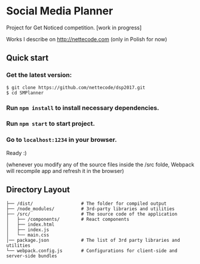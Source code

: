 # Social Media Planner

Project for Get Noticed competition.
[work in progress]

Works I describe on http://nettecode.com (only in Polish for now)

## Quick start

### Get the latest version:
```shell
$ git clone https://github.com/nettecode/dsp2017.git
$ cd SMPlanner
```

### Run `npm install` to install necessary dependencies.
### Run `npm start` to start project.
### Go to `localhost:1234` in your browser.
Ready :)

(whenever you modify any of the source files inside the /src folde, Webpack will recompile app and refresh it in the browser)

## Directory Layout
```
├── /dist/                  # The folder for compiled output
├── /node_modules/          # 3rd-party libraries and utilities
├── /src/                   # The source code of the application
│   ├── /components/        # React components
│   ├── index.html
│   ├── index.js
│   └── main.css
│── package.json            # The list of 3rd party libraries and utilities
└── webpack.config.js       # Configurations for client-side and server-side bundles
```